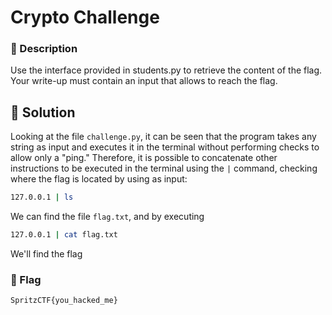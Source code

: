 # Crypto Challenge

### 📄 Description
Use the interface provided in students.py to retrieve the content of the flag.
Your write-up must contain an input that allows to reach the flag.

## 🔑 Solution
Looking at the file `challenge.py`, it can be seen that the program takes any string as input and executes it in the terminal without performing checks to allow only a "ping." Therefore, it is possible to concatenate other instructions to be executed in the terminal using the `|` command, checking where the flag is located by using as input:

```bash
127.0.0.1 | ls
```

We can find the file `flag.txt`, and by executing

```bash
127.0.0.1 | cat flag.txt
```

We'll find the flag

### 🚩 Flag
```plain
SpritzCTF{you_hacked_me}
```